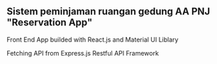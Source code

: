## **Sistem peminjaman ruangan gedung AA PNJ "Reservation App"**

Front End App builded with React.js and Material UI Liblary

Fetching API from Express.js Restful API Framework
